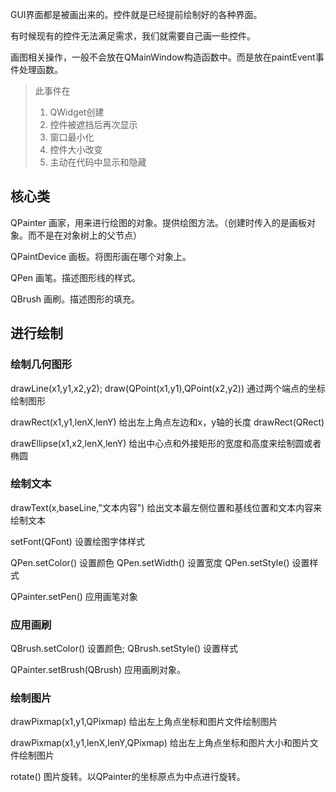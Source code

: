 GUI界面都是被画出来的。控件就是已经提前绘制好的各种界面。

有时候现有的控件无法满足需求，我们就需要自己画一些控件。

画图相关操作，一般不会放在QMainWindow构造函数中。而是放在paintEvent事件处理函数。

> 此事件在
> 1. QWidget创建
> 2. 控件被遮挡后再次显示
> 3. 窗口最小化
> 4. 控件大小改变
> 5. 主动在代码中显示和隐藏
## 核心类

QPainter 画家，用来进行绘图的对象。提供绘图方法。（创建时传入的是画板对象。而不是在对象树上的父节点）

QPaintDevice 画板。将图形画在哪个对象上。

QPen 画笔。描述图形线的样式。

QBrush 画刷。描述图形的填充。

## 进行绘制

### 绘制几何图形
drawLine(x1,y1,x2,y2);
draw(QPoint(x1,y1),QPoint(x2,y2)) 通过两个端点的坐标绘制图形

drawRect(x1,y1,lenX,lenY) 给出左上角点左边和x，y轴的长度
drawRect(QRect)

drawEllipse(x1,x2,lenX,lenY) 给出中心点和外接矩形的宽度和高度来绘制圆或者椭圆

### 绘制文本
drawText(x,baseLine,"文本内容") 给出文本最左侧位置和基线位置和文本内容来绘制文本

setFont(QFont) 设置绘图字体样式

QPen.setColor() 设置颜色
QPen.setWidth() 设置宽度
QPen.setStyle() 设置样式

QPainter.setPen() 应用画笔对象

### 应用画刷
QBrush.setColor() 设置颜色;
QBrush.setStyle() 设置样式

QPainter.setBrush(QBrush) 应用画刷对象。

### 绘制图片

drawPixmap(x1,y1,QPixmap) 给出左上角点坐标和图片文件绘制图片

drawPixmap(x1,y1,lenX,lenY,QPixmap) 给出左上角点坐标和图片大小和图片文件绘制图片

rotate() 图片旋转。以QPainter的坐标原点为中点进行旋转。

